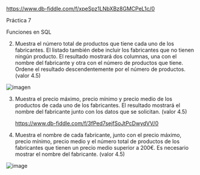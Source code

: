   https://www.db-fiddle.com/f/xpeSpz1LNbXBz8GMCPeL1c/0
  
   Práctica 7
   
   Funciones en SQL
   
 2. Muestra el número total de productos que tiene cada uno de los fabricantes. El listado también debe incluir los fabricantes que no tienen ningún producto. El             resultado mostrará dos columnas, una con el nombre del fabricante y otra con el número de productos que tiene. Ordene el resultado descendentemente por el número de     productos. (valor 4.5)


  ![imagen](https://user-images.githubusercontent.com/101213081/177850064-c54af4fa-026c-4ac6-bf50-798e0b66a7b5.png)

   
   
  3. Muestra el precio máximo, precio mínimo y precio medio de los productos de cada uno de los fabricantes. El resultado mostrará el nombre del fabricante junto con        los datos que se solicitan. (valor 4.5)


    
  
   
      
      https://www.db-fiddle.com/f/3fPed7sejfSoJtPcDwydVV/0
      
 4.  Muestra el nombre de cada fabricante, junto con el precio máximo, precio mínimo, precio medio y el número total de productos de los fabricantes que tienen un            precio medio superior a 200€. Es necesario mostrar el nombre del fabricante. (valor 4.5)

   
   
   ![image](https://user-images.githubusercontent.com/101213081/177861961-648721d8-88de-4daf-8236-9c9382cd765e.png)

   
  
    
    
 
